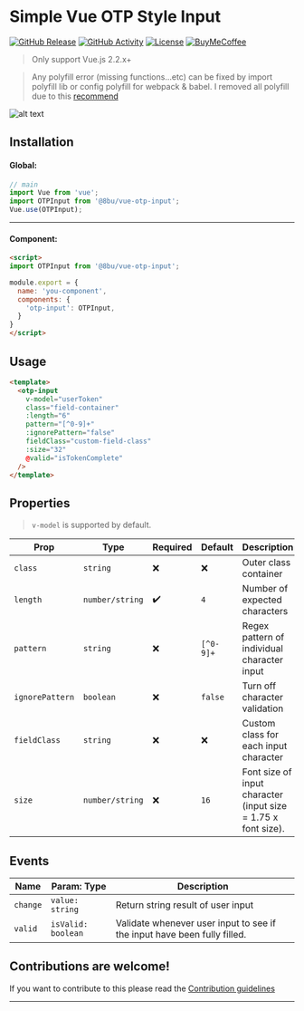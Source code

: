 # Simple Vue OTP Style Input

[![GitHub Release][releases-shield]][releases]
[![GitHub Activity][commits-shield]][commits]
[![License][license-shield]](LICENSE)
[![BuyMeCoffee][buymecoffeebadge]][buymecoffee]


> Only support Vue.js 2.2.x+

> Any polyfill error (missing functions...etc) can be fixed by import polyfill lib or config polyfill for webpack & babel. I removed all polyfill due to this [recommend](https://cli.vuejs.org/guide/browser-compatibility.html#polyfills-when-building-as-library-or-web-components)

![alt text][exampleimg]

## Installation

#### Global:

```javascript
// main
import Vue from 'vue';
import OTPInput from '@8bu/vue-otp-input';
Vue.use(OTPInput);

```
----------------
#### Component:
```html
<script>
import OTPInput from '@8bu/vue-otp-input';

module.export = {
  name: 'you-component',
  components: {
    'otp-input': OTPInput,
  }
}
</script>

```

## Usage

```html
<template>
  <otp-input
    v-model="userToken"
    class="field-container"
    :length="6"
    pattern="[^0-9]+"
    :ignorePattern="false"
    fieldClass="custom-field-class"
    :size="32"
    @valid="isTokenComplete"
  />
</template>
```

## Properties

> `v-model` is supported by default.

Prop | Type | Required | Default | Description
-- | -- | -- | -- | --
`class` | `string` | ❌ | ❌ | Outer class container
`length` | `number/string` | ✔️ | `4` | Number of expected characters
`pattern` | `string` | ❌ | `[^0-9]+` | Regex pattern of individual character input
`ignorePattern` | `boolean` | ❌ | `false` | Turn off character validation
`fieldClass` | `string` | ❌ | ❌ | Custom class for each input character
`size` | `number/string` | ❌ | `16` | Font size of input character (input size = 1.75 x font size).

## Events

Name | Param: Type | Description
-- | -- | --
`change` | `value: string` | Return string result of user input
`valid` | `isValid: boolean` | Validate whenever user input to see if the input have been fully filled.

## Contributions are welcome!

If you want to contribute to this please read the [Contribution guidelines](CONTRIBUTING.md)

*** 

[buymecoffee]: https://www.buymeacoffee.com/shQKMc9
[buymecoffeebadge]: https://img.shields.io/badge/buy%20me%20a%20coffee-donate-yellow.svg?style=flat-square&logo=buy-me-a-coffee
[commits-shield]: https://img.shields.io/github/last-commit/8bu/simple-vue-otp-input-8?style=flat-square
[commits]: https://github.com/8bu/simple-vue-otp-input-8/commits/master
[exampleimg]: https://i.imgur.com/9Lhb2bh.gif
[license-shield]: https://img.shields.io/github/license/8bu/simple-vue-otp-input-8.svg?style=flat-square&logo=appveyor
[releases-shield]: https://img.shields.io/npm/v/@8bu/vue-otp-input?style=flat-square
[releases]: https://www.npmjs.com/package/@8bu/vue-otp-input

